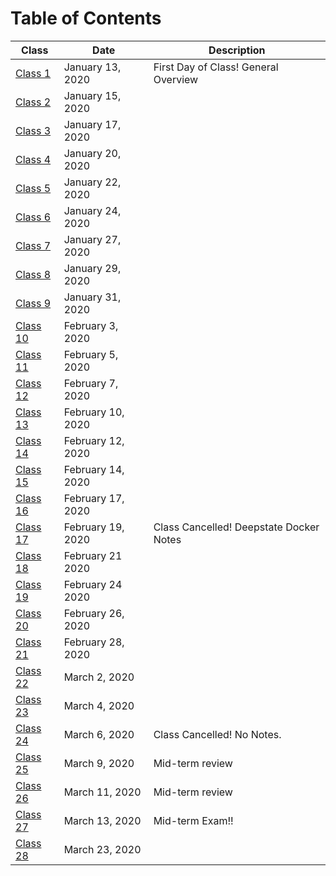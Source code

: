 # Table of Contents
| Class | Date | Description |
|-------|------|-------------|
| [Class 1]() | January 13, 2020 | First Day of Class! General Overview |
| [Class 2]() | January 15, 2020 | |
| [Class 3]() | January 17, 2020 | |
| [Class 4]() | January 20, 2020 | |
| [Class 5]() | January 22, 2020 | |
| [Class 6]() | January 24, 2020 | |
| [Class 7]() | January 27, 2020 | |
| [Class 8]() | January 29, 2020 | |
| [Class 9]() | January 31, 2020 | |
| [Class 10]() | February 3, 2020 | |
| [Class 11]() | February 5, 2020 | |
| [Class 12]() | February 7, 2020 | |
| [Class 13]() | February 10, 2020 | |
| [Class 14]() | February 12, 2020 | |
| [Class 15]() | February 14, 2020 | |
| [Class 16]() | February 17, 2020 | |
| [Class 17]() | February 19, 2020 | Class Cancelled! Deepstate Docker Notes |
| [Class 18]() | February 21 2020 | |
| [Class 19]() | February 24 2020 | |
| [Class 20]() | February 26, 2020 | |
| [Class 21]() | February 28, 2020 | |
| [Class 22]() | March 2, 2020 | |
| [Class 23]() | March 4, 2020 | |
| [Class 24]() | March 6, 2020 | Class Cancelled! No Notes. |
| [Class 25]() | March 9, 2020 | Mid-term review |
| [Class 26]() | March 11, 2020 | Mid-term review |
| [Class 27]() | March 13, 2020 | Mid-term Exam!! |
| [Class 28]() | March 23, 2020 | |